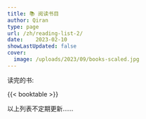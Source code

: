 ```yaml
---
title: 📚 阅读书目   
author: Qiran
type: page
url: /zh/reading-list-2/
date:    2023-02-10
showLastUpdated: false
cover:
  image: /uploads/2023/09/books-scaled.jpg
---
```

读完的书:

{{< booktable >}}

以上列表不定期更新……
